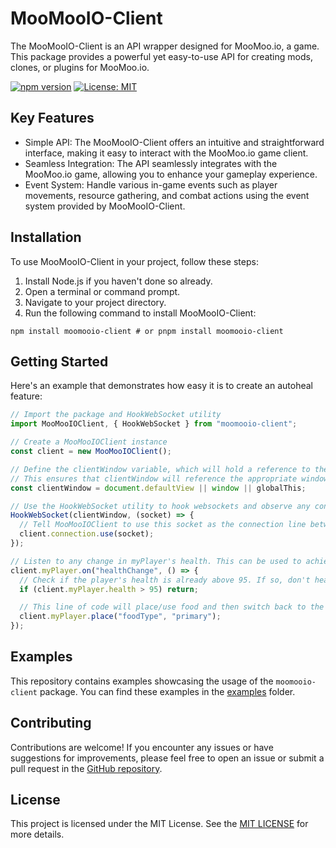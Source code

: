 # MooMooIO-Client

The MooMooIO-Client is an API wrapper designed for MooMoo.io, a game. This package provides a powerful yet easy-to-use API for creating mods, clones, or plugins for MooMoo.io.

[![npm version](https://badge.fury.io/js/moomooio-client.svg)](https://www.npmjs.com/package/moomooio-client)
[![License: MIT](https://img.shields.io/badge/License-MIT-blue.svg)](https://opensource.org/licenses/MIT)

## Key Features

- Simple API: The MooMooIO-Client offers an intuitive and straightforward interface, making it easy to interact with the MooMoo.io game client.
- Seamless Integration: The API seamlessly integrates with the MooMoo.io game, allowing you to enhance your gameplay experience.
- Event System: Handle various in-game events such as player movements, resource gathering, and combat actions using the event system provided by MooMooIO-Client.

## Installation

To use MooMooIO-Client in your project, follow these steps:

1. Install Node.js if you haven't done so already.
2. Open a terminal or command prompt.
3. Navigate to your project directory.
4. Run the following command to install MooMooIO-Client:

```shell
npm install moomooio-client # or pnpm install moomooio-client
```

## Getting Started

Here's an example that demonstrates how easy it is to create an autoheal feature:

```typescript
// Import the package and HookWebSocket utility
import MooMooIOClient, { HookWebSocket } from "moomooio-client";

// Create a MooMooIOClient instance
const client = new MooMooIOClient();

// Define the clientWindow variable, which will hold a reference to the window object
// This ensures that clientWindow will reference the appropriate window object based on the environment
const clientWindow = document.defaultView || window || globalThis;

// Use the HookWebSocket utility to hook websockets and observe any connections (this is used for browser-based client)
HookWebSocket(clientWindow, (socket) => {
  // Tell MooMooIOClient to use this socket as the connection line between the client and server
  client.connection.use(socket);
});

// Listen to any change in myPlayer's health. This can be used to achieve autoheal.
client.myPlayer.on("healthChange", () => {
  // Check if the player's health is already above 95. If so, don't heal.
  if (client.myPlayer.health > 95) return;

  // This line of code will place/use food and then switch back to the "primary" weapon
  client.myPlayer.place("foodType", "primary");
});
```

## Examples

This repository contains examples showcasing the usage of the `moomooio-client` package. You can find these examples in the [examples](examples) folder.

## Contributing

Contributions are welcome! If you encounter any issues or have suggestions for improvements, please feel free to open an issue or submit a pull request in the [GitHub repository](https://github.com/EyadRealHim/moomooio-client).

## License

This project is licensed under the MIT License. See the [MIT LICENSE](https://opensource.org/licenses/MIT) for more details.